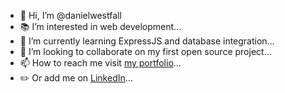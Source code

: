 - 👋 Hi, I’m @danielwestfall
- :books: I’m interested in web development...
- 🌱 I’m currently learning ExpressJS and database integration...
- 💞️ I’m looking to collaborate on my first open source project...
- 📫 How to reach me visit [my portfolio](https://danielwestfall.github.io/)...
- :pencil2: Or add me on [LinkedIn](https://www.linkedin.com/in/daniel-westfall-57579ba1/)...

<!---
danielwestfall/danielwestfall is a ✨ special ✨ repository because its `README.md` (this file) appears on your GitHub profile.
You can click the Preview link to take a look at your changes.
--->
